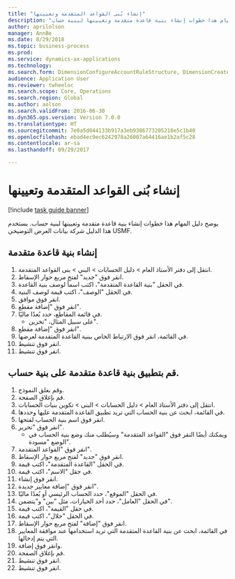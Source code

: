 ```yaml
--- 
title: "إنشاء بُنى القواعد المتقدمة وتعيينها"
description: "يوضح دليل المهام هذا خطوات إنشاء بنية قاعدة متقدمة وتعيينها لبنية حساب."
author: aprilolson
manager: AnnBe
ms.date: 8/29/2018
ms.topic: business-process
ms.prod: 
ms.service: dynamics-ax-applications
ms.technology: 
ms.search.form: DimensionConfigureAccountRuleStructure, DimensionCreateAccountRuleStructure, DimensionHierarchyAddLevel, DimensionHierarchyConstraintActivate, DimensionConfigureAccountStructure, DimensionConfigureAccountRule, DimensionCreateAccountRule, DimensionSelectAccountRuleStructure
audience: Application User
ms.reviewer: twheeloc
ms.search.scope: Core, Operations
ms.search.region: Global
ms.author: aolson
ms.search.validFrom: 2016-06-30
ms.dyn365.ops.version: Version 7.0.0
ms.translationtype: HT
ms.sourcegitcommit: 7e0a5d044133b917a3eb9386773205218e5c1b40
ms.openlocfilehash: ebad4ec9ec6242978a26007a64416ae1b2af5c28
ms.contentlocale: ar-sa
ms.lasthandoff: 09/29/2017

---
```

# <a name="create-and-assign-advanced-rule-structures"></a>إنشاء بُنى القواعد المتقدمة وتعيينها

[!include [task guide banner](../../includes/task-guide-banner.md)]

يوضح دليل المهام هذا خطوات إنشاء بنية قاعدة متقدمة وتعيينها لبنية حساب. يستخدم هذا الدليل شركة بيانات العرض التوضيحي USMF.


## <a name="create-an-advanced-rule-structure"></a>إنشاء بنية قاعدة متقدمة
1. انتقل إلى دفتر الأستاذ العام > دليل الحسابات > البني > بنى القواعد المتقدمة.
2. انقر فوق "جديد" لفتح مربع حوار الإسقاط‬.
3. في الحقل "بنية القاعدة المتقدمة"، اكتب اسماً لوصف بنية القاعدة.
4. في الحقل "الوصف"، اكتب قيمة لوصف البنية.
5. انقر فوق موافق.
6. انقر فوق "إضافة مقطع".
7. في قائمة المقاطع، حدد بُعدًا ماليًا.
    * على سبيل المثال، "تخزين".  
8. انقر فوق "إضافة مقطع".
9. في القائمة، انقر فوق الارتباط الخاص ببنية القاعدة المتقدمة لعرضها.
10. انقر فوق تنشيط.
11. انقر فوق تنشيط.

## <a name="apply-an-advanced-rule-structure-to-an-account-structure"></a>قم بتطبيق بنية قاعدة متقدمة على بنية حساب.
1. وقم بغلق النموذج.
2. قم بإغلاق الصفحة.
3. انتقل إلى دفتر الأستاذ العام > دليل الحسابات > البنى > تكوين بنيات الحسابات.
4. في القائمة، ابحث عن بنية الحساب التي تريد تطبيق القاعدة المتقدمة عليها وحددها.
5. انقر فوق اسم بنية الحساب لفتحها.
6. انقر فوق "تحرير".
    * ويمكنك أيضًا النقر فوق "القواعد المتقدمة" وسيُطلب منك وضع بنية الحساب في الوضع "مسودة".  
7. انقر فوق "القواعد المتقدمة".
8. انقر فوق "جديد" لفتح مربع حوار الإسقاط‬.
9. في الحقل "القاعدة المتقدمة"، اكتب قيمة.
10. في حقل "الاسم"، اكتب قيمة.
11. انقر فوق إنشاء.
12. انقر فوق "إضافة معايير جديدة".
13. في الحقل "الموقع"، حدد الحساب الرئيسي أو بُعدًا ماليًا.
14. في الحقل "العامل"، حدد أحد الخيارات، مثل "بين" و"يتضمن".
15. في حقل "القيمة"، اكتب قيمة.
16. في الحقل "خلال"، اكتب قيمة.
17. انقر فوق "إضافة" لفتح مربع حوار الإسقاط‬.
18. في القائمة، ابحث عن بنية القاعدة المتقدمة التي تريد استخدامها عند موافقة المعايير التي يتم إدخالها.
19. وانقر فوق إضافة.
20. قم بإغلاق الصفحة.
21. انقر فوق تنشيط.
22. انقر فوق تنشيط.


